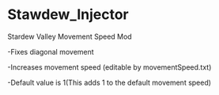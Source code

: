 # Stawdew_Injector
Stardew  Valley Movement Speed Mod

-Fixes diagonal movement

-Increases movement speed (editable by movementSpeed.txt)

-Default value is 1(This adds 1 to the default movement speed)
